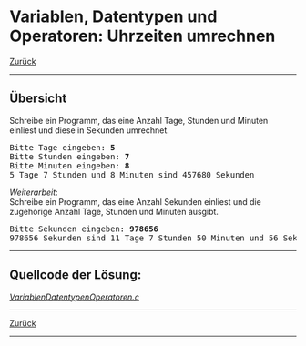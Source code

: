 # Variablen, Datentypen und Operatoren: Uhrzeiten umrechnen

[Zurück](./../Exercises.md)

---

## Übersicht

Schreibe ein Programm, das eine Anzahl Tage, Stunden und Minuten
einliest und diese in Sekunden umrechnet.

<pre>
Bitte Tage eingeben: <b>5</b>
Bitte Stunden eingeben: <b>7</b>
Bitte Minuten eingeben: <b>8</b>
5 Tage 7 Stunden und 8 Minuten sind 457680 Sekunden
</pre>


*Weiterarbeit*:<br />
Schreibe ein Programm, das eine Anzahl Sekunden einliest und die zugehörige Anzahl Tage,
Stunden und Minuten ausgibt.


<pre>
Bitte Sekunden eingeben: <b>978656</b>
978656 Sekunden sind 11 Tage 7 Stunden 50 Minuten und 56 Sekunden
</pre>


---

## Quellcode der Lösung:

[*VariablenDatentypenOperatoren.c*](./VariablenDatentypenOperatoren.c)<br />


---

[Zurück](./../Exercises.md)

---
